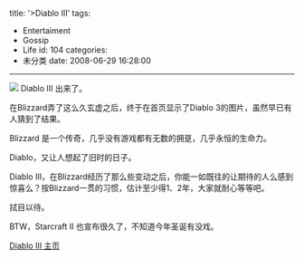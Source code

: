 title: '>Diablo III'
tags:
  - Entertaiment
  - Gossip
  - Life
id: 104
categories:
  - 未分类
date: 2008-06-29 16:28:00
---

>

![](http://www.blizzard.com/diablo3/_images/wallpapers/wall1/thumb.jpg) Diablo III 出来了。

在Blizzard弄了这么久玄虚之后，终于在首页显示了Diablo 3的图片，虽然早已有人猜到了结果。

Blizzard 是一个传奇，几乎没有游戏都有无数的拥趸，几乎永恒的生命力。

Diablo，又让人想起了旧时的日子。

Diablo III，在Blizzard经历了那么些变动之后，你能一如既往的让期待的人么感到惊喜么？按Blizzard一贯的习惯，估计至少得1、2年，大家就耐心等等吧。

拭目以待。

BTW，Starcraft II 也宣布很久了，不知道今年圣诞有没戏。

[Diablo III 主页](http://www.blizzard.com/diablo3/)